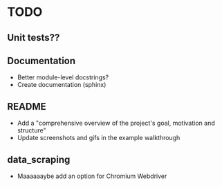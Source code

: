 # TODO

## Unit tests??
## Documentation

* Better module-level docstrings?
* Create documentation (sphinx)

## README

* Add a "comprehensive overview of the project's goal, motivation and structure"
* Update screenshots and gifs in the example walkthrough

## data_scraping

* Maaaaaaybe add an option for Chromium Webdriver
